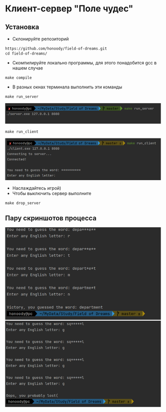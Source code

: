 # Клиент-сервер "Поле чудес"

## Установка

* Склонируйте репозиторий

```
https://github.com/honoody/field-of-dreams.git
cd field-of-dreams/
 ```

* Скомпилируйте локально программы, для этого понадобится gcc в нашем случае

```
make compile
```

* В разных окнах терминала выполнить эти команды

```
make run_server
```

![](/images/run_server.png)

```
make run_client
```

![](/images/run_client.png)

* Наслаждайтесь игрой)
* Чтобы выключить сервер выполните

```
make drop_server
```

## Пару скриншотов процесса

![Победа](/images/victory.png)
![Поражение](/images/lost.png)
